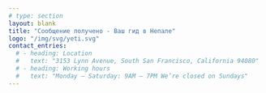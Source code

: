 ```yaml
---
# type: section
layout: blank
title: "Сообщение получено - Ваш гид в Непале"
logo: "/img/svg/yeti.svg"
contact_entries:
  # - heading: Location
  #   text: "3153 Lynn Avenue, South San Francisco, California 94080"
  # - heading: Working hours
  #   text: "Monday – Saturday: 9AM – 7PM We’re closed on Sundays"
---
```


